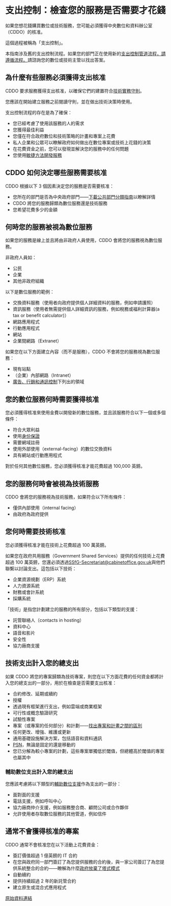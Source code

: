 # 支出控制：檢查您的服務是否需要才花錢

如果您想花錢購買數位或技術服務，您可能必須獲得中央數位和資料辦公室（CDDO）的核准。

這個過程被稱為「支出控制」。

本指南涉及舊的支出控制流程。如果您的部門正在使用新的[支出控制管道流程，請遵循流程。](https://www.gov.uk/service-manual/agile-delivery/spend-controls-pipeline-process)請諮詢您的數位或技術主管以找出答案。

## 為什麼有些服務必須獲得支出核准

CDDO 要求服務獲得支出核准，以確保它們的建置符合[技術實務守則](https://www.gov.uk/government/publications/technology-code-of-practice/technology-code-of-practice)。

您應該在開始建立服務之前閱讀守則，並在做出技術決策時使用。

支出控制流程的存在是為了確保：

- 您已經考慮了使用該服務的人的需求
- 您獲得最佳利益
- 您僅在符合政府數位和技術策略的計畫和專案上花費
- 私人企業和公眾可以瞭解政府如何做出在數位專案或技術上花錢的決策
- 在花費資金之前，您可以發現並解決您的服務中的任何問題
- 您使用[敏捷方法開發服務](https://www.gov.uk/service-manual/agile-delivery)

## CDDO 如何決定哪些服務需要核准

CDDO 根據以下 3 個因素決定您的服務是否需要核准：

- 您所在的部門是否為中央政府部門——[下載公共部門分類指南](https://www.ons.gov.uk/methodology/classificationsandstandards/economicstatisticsclassifications/introductiontoeconomicstatisticsclassifications)以瞭解詳情
- CDDO 將您的服務歸類為數位服務還是技術服務
- 您希望花費多少的金額

## 何時您的服務被視為數位服務

如果您的服務是線上並且將由非政府人員使用，CDDO 會將您的服務視為數位服務。

非政府人員如：

- 公民
- 企業
- 其他非政府組織

以下是數位服務的範例：

- 交換資料服務（使用者向政府提供個人詳細資料的服務，例如申請護照）
- 資訊服務（使用者無需提供個人詳細資訊的服務，例如稅務或福利計算器(a tax or benefit calculator)）
- 網路應用程式
- 行動應用程式
- 網站
- 企業間網路（Extranet）

如果您在以下方面建立內容（而不是服務），CDDO 不會將您的服務視為數位服務：

- 現有站點
- （企業）內部網路（Intranet）
- [廣告、行銷和通訊控制](https://www.gov.uk/government/publications/cabinet-office-controls)下列出的領域

## 您的數位服務何時需要獲得核准

您必須獲得核准來使用金費以開發新的數位服務，並且該服務符合以下一個或多個條件：

- 符合大眾利益
- 使用[身份保證](https://gds.blog.gov.uk/2014/01/23/what-is-identity-assurance/)
- 需要網域註冊
- 使用外部使用（external-facing）的數位交換資料
- 具有網站或行動應用程式

對於任何其他數位服務，您必須獲得核准才能花費超過 100,000 英鎊。

## 您的服務何時會被視為技術服務

CDDO 會將您的服務視為技術服務，如果符合以下所有條件：

- 僅供內部使用（internal facing）
- 由政府為政府提供

## 您何時需要技術核准

您必須獲得核准才能在技術上花費超過 100 萬英鎊。

如果您在政府共用服務（Government Shared Services）提供的任何技術上花費超過 100 萬英鎊，您還必須透過[<u>SSfG-Secretariat@cabinetoffice.gov.uk</u>](mailto:SSfG-Secretariat@cabinetoffice.gov.uk)與他們聯繫以討論支出。這包括以下技術：

- 企業資源規劃（ERP）系統
- 人力資源系統
- 財務或會計系統
- 採購系統

「技術」是指您計劃建立的服務的所有部分，包括以下類型的支援：

- 託管聯絡人（contacts in hosting）
- 資料中心
- 語音和影片
- 安全性
- 協力廠商支援

## 技術支出計入您的總支出

如果 CDDO 將您的專案歸類為技術專案，則您在以下方面花費的任何資金都將計入您的總支出的一部分，用於在檢查是否需要支出核准：

- 合約修改、延期或續約
- 授權
- 透過現有框架進行支出，例如雲端或商業框架
- 可行性或概念驗證研究
- 試驗性專案
- 專案（或專案的任何部分）和計劃——[找出專案和計畫之間的區別](https://apmg-international.com/article/difference-between-project-and-program)
- 任何更改、增強、維護或更新
- 通用基礎設施解決方案，包括語音和資料通訊
- [PSN](https://www.gov.uk/government/groups/public-services-network)，無論是固定的還是移動的
- 您已分解為較小專案的計劃，這些專案單獨低於閾值，但總體高於閾值的專案也屬其中

### 輔助數位支出計入您的總支出

您應該考慮將以下類型的[輔助數位支援](https://www.gov.uk/service-manual/helping-people-to-use-your-service/assisted-digital-support-introduction)作為支出的一部分：

- 面對面的支援
- 電話支援，例如呼叫中心
- 協力廠商仲介支援，例如服務整合商、顧問公司或合作夥伴
- 允許使用者存取數位服務的其他管道，例如信件

## 通常不會獲得核准的專案

CDDO 通常不會核准您在以下活動上花費資金：

- 簽訂價值超過 1 億英鎊的 IT 合約
- 在您與政府同一部門簽訂了為您提供服務的合約後，與一家公司簽訂了為您提供系統整合的合約——瞭解為什麼[政府放棄了塔式模式](https://governmenttechnology.blog.gov.uk/2015/02/18/knocking-down-the-towers-of-siam/)
- 自動續約
- 提供持續超過 2 年的新託管合約
- 建立原生或混合式應用程式

[原始資料連結](https://www.gov.uk/service-manual/agile-delivery/spend-controls-check-if-you-need-approval-to-spend-money-on-a-service)
